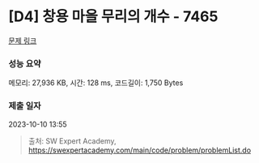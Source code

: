 # [D4] 창용 마을 무리의 개수 - 7465 

[문제 링크](https://swexpertacademy.com/main/code/problem/problemDetail.do?contestProbId=AWngfZVa9XwDFAQU) 

### 성능 요약

메모리: 27,936 KB, 시간: 128 ms, 코드길이: 1,750 Bytes

### 제출 일자

2023-10-10 13:55



> 출처: SW Expert Academy, https://swexpertacademy.com/main/code/problem/problemList.do